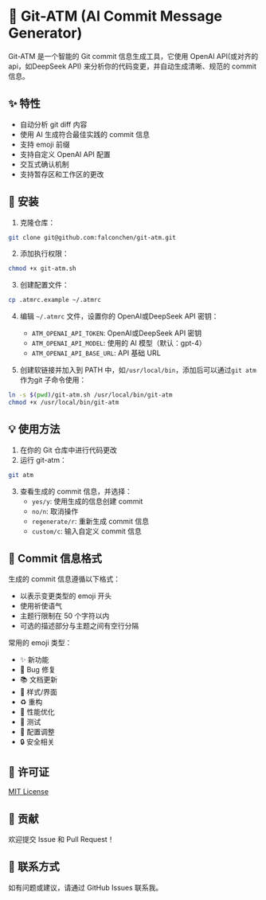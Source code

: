 # 🤖 Git-ATM (AI Commit Message Generator)

Git-ATM 是一个智能的 Git commit 信息生成工具，它使用 OpenAI API(或对齐的api，如DeepSeek API) 来分析你的代码变更，并自动生成清晰、规范的 commit 信息。

## ✨ 特性

- 自动分析 git diff 内容
- 使用 AI 生成符合最佳实践的 commit 信息
- 支持 emoji 前缀
- 支持自定义 OpenAI API 配置
- 交互式确认机制
- 支持暂存区和工作区的更改

## 🚀 安装

1. 克隆仓库：
```bash
git clone git@github.com:falconchen/git-atm.git
```

2. 添加执行权限：
```bash
chmod +x git-atm.sh
```

3. 创建配置文件：
```bash
cp .atmrc.example ~/.atmrc
```

4. 编辑 `~/.atmrc` 文件，设置你的 OpenAI或DeepSeek API 密钥：
    - `ATM_OPENAI_API_TOKEN`: OpenAI或DeepSeek API 密钥
    - `ATM_OPENAI_API_MODEL`: 使用的 AI 模型（默认：gpt-4）
    - `ATM_OPENAI_API_BASE_URL`: API 基础 URL


5. 创建软链接并加入到 PATH 中，如`/usr/local/bin`，添加后可以通过`git atm`作为git 子命令使用：
```bash
ln -s $(pwd)/git-atm.sh /usr/local/bin/git-atm
chmod +x /usr/local/bin/git-atm
```

## 💡 使用方法

1. 在你的 Git 仓库中进行代码更改
2. 运行 git-atm：
```bash
git atm
```
3. 查看生成的 commit 信息，并选择：
   - `yes/y`: 使用生成的信息创建 commit
   - `no/n`: 取消操作
   - `regenerate/r`: 重新生成 commit 信息
   - `custom/c`: 输入自定义 commit 信息


## 📝 Commit 信息格式

生成的 commit 信息遵循以下格式：
- 以表示变更类型的 emoji 开头
- 使用祈使语气
- 主题行限制在 50 个字符以内
- 可选的描述部分与主题之间有空行分隔

常用的 emoji 类型：
- ✨ 新功能
- 🐛 Bug 修复
- 📚 文档更新
- 🎨 样式/界面
- ♻️ 重构
- 🚀 性能优化
- 🧪 测试
- 🔧 配置调整
- 🔒 安全相关

## 📄 许可证

[MIT License](LICENSE)

## 🤝 贡献

欢迎提交 Issue 和 Pull Request！

## 📮 联系方式

如有问题或建议，请通过 GitHub Issues 联系我。
